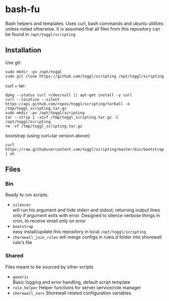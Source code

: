 bash-fu
=======

Bash helpers and templates. Uses curl, bash commands and ubuntu utilities unless 
noted otherwise. It is assumed that all files from this repository can be
found in `/opt/toggl/scripting`

Installation
------------

Use git:

    sudo mkdir -pv /opt/toggl
    sudo git clone https://github.com/toggl/scripting /opt/toggl/scripting

curl + tar:

    dpkg --status curl >/dev/null || apt-get install -y curl
    curl --location --silent  https://api.github.com/repos/toggl/scripting/tarball -o /tmp/toggl_scripting.tar.gz
    sudo mkdir -pv /opt/toggl/scripting
    tar --strip 1 -xzvf /tmp/toggl_scripting.tar.gz -C /opt/toggl/scripting
    rm -vf /tmp/toggl_scripting.tar.gz
    
bootstrap (using curl+tar version above):   

    curl https://raw.githubusercontent.com/toggl/scripting/master/bin/bootstrap | sh

Files
-----

### Bin
  Ready to run scripts.

 * `silencer`  
    will run his argument and hide stderr and stdout, returning output
    lines only if argument exits with error. Designed to silence verbose things
    in cron, to receive email only on error
 * `bootstrap`  
    easy install/update this repository in local `/opt/toggl/scripting`
 *  `shorewall_join_rules`
    will merge configs in rules.d folder into shorewall rule's file

### Shared
  Files meant to be sourced by other scripts

 * `generic`  
   Basic logging and error handling, default script template
 * `role_helper`
   Helper functions for server service/role manager
 * `shorewall_vars`
   Shorewall related configuration variables